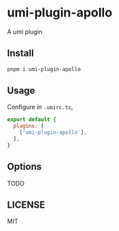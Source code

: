 # umi-plugin-apollo

A umi plugin

## Install

```bash
pnpm i umi-plugin-apollo
```

## Usage

Configure in `.umirc.ts`,

```js
export default {
  plugins: [
    ['umi-plugin-apollo'],
  ],
}
```

## Options

TODO

## LICENSE

MIT
